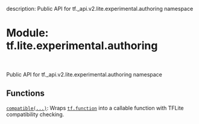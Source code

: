 description: Public API for tf._api.v2.lite.experimental.authoring namespace

<div itemscope itemtype="http://developers.google.com/ReferenceObject">
<meta itemprop="name" content="tf.lite.experimental.authoring" />
<meta itemprop="path" content="Stable" />
</div>

# Module: tf.lite.experimental.authoring

<!-- Insert buttons and diff -->

<table class="tfo-notebook-buttons tfo-api nocontent" align="left">

</table>



Public API for tf._api.v2.lite.experimental.authoring namespace



## Functions

[`compatible(...)`](../../../tf/lite/experimental/authoring/compatible.md): Wraps <a href="../../../tf/function.md"><code>tf.function</code></a> into a callable function with TFLite compatibility checking.


